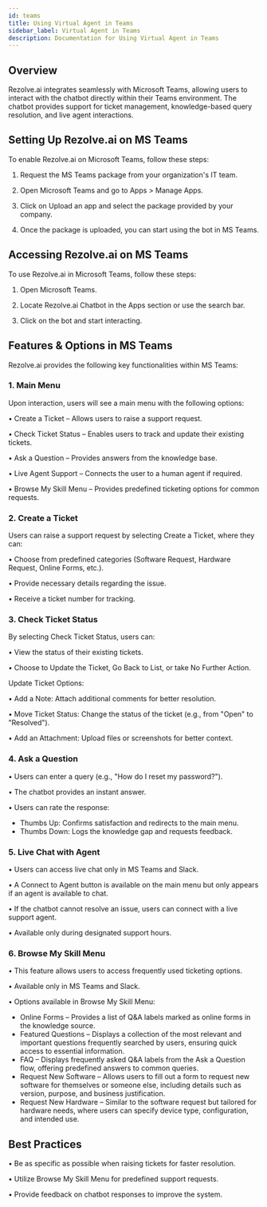```yaml
---
id: teams
title: Using Virtual Agent in Teams
sidebar_label: Virtual Agent in Teams
description: Documentation for Using Virtual Agent in Teams
---
```


## Overview

Rezolve.ai integrates seamlessly with Microsoft Teams, allowing users to interact with the chatbot directly within their Teams environment. The chatbot provides support for ticket management, knowledge-based query resolution, and live agent interactions.

## Setting Up Rezolve.ai on MS Teams

To enable Rezolve.ai on Microsoft Teams, follow these steps:

1. Request the MS Teams package from your organization's IT team.

2. Open Microsoft Teams and go to Apps > Manage Apps.

3. Click on Upload an app and select the package provided by your company.

4. Once the package is uploaded, you can start using the bot in MS Teams.

## Accessing Rezolve.ai on MS Teams

To use Rezolve.ai in Microsoft Teams, follow these steps:

1. Open Microsoft Teams.

2. Locate Rezolve.ai Chatbot in the Apps section or use the search bar.

3. Click on the bot and start interacting.

## Features & Options in MS Teams

Rezolve.ai provides the following key functionalities within MS Teams:

### 1. Main Menu

Upon interaction, users will see a main menu with the following options:

• Create a Ticket – Allows users to raise a support request.

• Check Ticket Status – Enables users to track and update their existing tickets.

• Ask a Question – Provides answers from the knowledge base.

• Live Agent Support – Connects the user to a human agent if required.

• Browse My Skill Menu – Provides predefined ticketing options for common requests.

### 2. Create a Ticket

Users can raise a support request by selecting Create a Ticket, where they can:

• Choose from predefined categories (Software Request, Hardware Request, Online Forms, etc.).

• Provide necessary details regarding the issue.

• Receive a ticket number for tracking.

### 3. Check Ticket Status

By selecting Check Ticket Status, users can:

• View the status of their existing tickets.

• Choose to Update the Ticket, Go Back to List, or take No Further Action.

Update Ticket Options:

• Add a Note: Attach additional comments for better resolution.

• Move Ticket Status: Change the status of the ticket (e.g., from "Open" to "Resolved").

• Add an Attachment: Upload files or screenshots for better context.

### 4. Ask a Question

• Users can enter a query (e.g., "How do I reset my password?").

• The chatbot provides an instant answer.

• Users can rate the response:
  - Thumbs Up: Confirms satisfaction and redirects to the main menu.
  - Thumbs Down: Logs the knowledge gap and requests feedback.

### 5. Live Chat with Agent

• Users can access live chat only in MS Teams and Slack.

• A Connect to Agent button is available on the main menu but only appears if an agent is available to chat.

• If the chatbot cannot resolve an issue, users can connect with a live support agent.

• Available only during designated support hours.

### 6. Browse My Skill Menu

• This feature allows users to access frequently used ticketing options.

• Available only in MS Teams and Slack.

• Options available in Browse My Skill Menu:
  - Online Forms – Provides a list of Q&A labels marked as online forms in the knowledge source.
  - Featured Questions – Displays a collection of the most relevant and important questions frequently searched by users, ensuring quick access to essential information.
  - FAQ – Displays frequently asked Q&A labels from the Ask a Question flow, offering predefined answers to common queries.
  - Request New Software – Allows users to fill out a form to request new software for themselves or someone else, including details such as version, purpose, and business justification.
  - Request New Hardware – Similar to the software request but tailored for hardware needs, where users can specify device type, configuration, and intended use.

## Best Practices

• Be as specific as possible when raising tickets for faster resolution.

• Utilize Browse My Skill Menu for predefined support requests.

• Provide feedback on chatbot responses to improve the system.